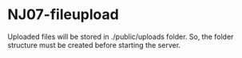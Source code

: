 # NJ07-fileupload
Uploaded files will be stored in ./public/uploads folder. So, the folder structure must be created before starting the server.
